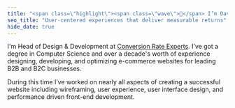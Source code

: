 ```yaml
---
title: "<span class=\"highlight\"><span class=\"wave\">👋</span> I’m Dave.</span><br>I design and develop user‑centered experiences that deliver measurable returns"
seo_title: "User‑centered experiences that deliver measurable returns"
hide_date: true
---
```


<p>I'm Head of Design & Development at <a href="http://www.conversion-rate-experts.com/">Conversion Rate Experts</a>. I’ve got a degree in Computer Science and over a decade's worth of experience designing, developing, and optimizing e-commerce websites for leading B2B and B2C businesses.</p>

<p>During this time I’ve worked on nearly all aspects of creating a successful website including wireframing, user experience, user interface design, and performance driven front-end development.</p>